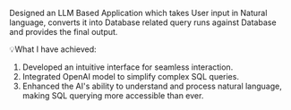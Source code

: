 Designed an LLM Based Application which takes User input in Natural language, 
converts it into Database related query runs against Database and provides the final output.

💡What I have achieved:
1. Developed an intuitive interface for seamless interaction.
2. Integrated OpenAI model to simplify complex SQL queries.
3. Enhanced the AI's ability to understand and process natural language, making SQL querying more accessible than ever.
